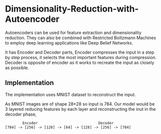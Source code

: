 # Dimensionality-Reduction-with-Autoencoder
Autoencoders can be used for feature extraction and dimensionality reduction. They can also be combined with Restricted Boltzmann Machines to employ deep learning applications like Deep Belief Networks.

It has Encoder and Decoder parts, Encoder compresses the input in a step by step process, it selects the most important features during compression. Decoder is opposite of encoder as it works to recreate the input as closely as possible.

## Implementation
The implementation uses MNIST dataset to reconstruct the input. 

As MNIST images are of shape 28\*28 so input is 784.
Our model would be 3 layered reducing features by each layer and reconstructing the inut in the decoder phase,

```       
        Encoder                            Decoder  
[784] -> [256] -> [128] -> [64] -> [128] -> [256] -> [784]
```
